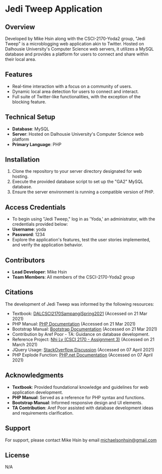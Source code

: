# Jedi Tweep Application

## Overview
Developed by Mike Hsin along with the CSCI-2170-Yoda2 group, "Jedi Tweep" is a microblogging web application akin to Twitter. Hosted on Dalhousie University's Computer Science web servers, it utilizes a MySQL database and provides a platform for users to connect and share within their local area.

## Features
- Real-time interaction with a focus on a community of users.
- Dynamic local area detection for users to connect and interact.
- Full suite of Twitter-like functionalities, with the exception of the blocking feature.

## Technical Setup
- **Database**: MySQL
- **Server**: Hosted on Dalhousie University's Computer Science web platform
- **Primary Language**: PHP

## Installation
1. Clone the repository to your server directory designated for web hosting.
2. Execute the provided database script to set up the "GA2" MySQL database.
3. Ensure the server environment is running a compatible version of PHP.

## Access Credentials
- To begin using "Jedi Tweep," log in as 'Yoda,' an administrator, with the credentials provided below:
- **Username**: yoda
- **Password**: 1234
- Explore the application's features, test the user stories implemented, and verify the application behavior.

## Contributors
- **Lead Developer**: Mike Hsin
- **Team Members**: All members of the CSCI-2170-Yoda2 group

## Citations
The development of Jedi Tweep was informed by the following resources:
- Textbook: [DALCSCI2170SampangiSpring2021](https://learn.zybooks.com/zybook/DALCSCI2170SampangiSpring2021) (Accessed on 21 Mar 2021)
- PHP Manual: [PHP Documentation](https://www.php.net/manual/en/index.php) (Accessed on 21 Mar 2021)
- Bootstrap Manual: [Bootstrap Documentation](https://getbootstrap.com/docs/4.1/getting-started/introduction/) (Accessed on 21 Mar 2021)
- Contribution by Aref Poor - TA: Guidance on database development.
- Reference Project: [Nhi Ly (CSCI 2170 - Assignment 3)](https://git.cs.dal.ca/courses/2021-winter/csci-2170/a3/nly) (Accessed on 21 March 2021)
- JQuery Usage: [StackOverflow Discussion](https://stackoverflow.com/questions/2075337/uncaught-referenceerror-is-not-defined) (Accessed on 07 April 2021)
- PHP Explode Function: [PHP.net Documentation](https://www.php.net/manual/en/function.explode.php) (Accessed on 07 April 2021)

## Acknowledgments
- **Textbook**: Provided foundational knowledge and guidelines for web application development.
- **PHP Manual**: Served as a reference for PHP syntax and functions.
- **Bootstrap Manual**: Informed responsive design and UI elements.
- **TA Contribution**: Aref Poor assisted with database development ideas and requirements clarification.

## Support
For support, please contact Mike Hsin by email michaelsonhsin@gmail.com

## License
N/A


